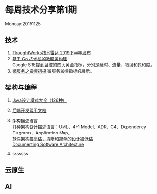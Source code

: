 # 每周技术分享第1期
Monday:20191125

## 技术
1. [ThoughtWorks技术雷达 2019下半年发布](https://www.thoughtworks.com/cn/radar)
2. [基于 Go 技术栈的微服务构建](https://www.infoq.cn/article/BRTyU40J1qxENh53mHSH)  
  Google SRE提到监控的四大黄金指标，分别是延时、流量、错误和饱和度。
3. [微服务之监控初探](https://www.infoq.cn/article/1SMfOYRWIfbIPvBa2Zpu)
  微服务监控指标的展示。

## 架构与编程
1. [Java设计模式大全（126种）](https://java-design-patterns.com/patterns/)
2. [后端开发常用文档](https://www.docs4dev.com/)
3. 架构描述语言  
  几种架构设计描述语言：UML、4+1 Model、ADR、C4、Dependency Diagrams、Application Map。  
  [软件架构被高估，清晰和简单的设计被低估](https://blog.pragmaticengineer.com/software-architecture-is-overrated/)  
  [Documenting Software Architecture](https://herbertograca.com/2019/08/12/documenting-software-architecture/)  
  
4. sssssss

## 云原生

## AI


